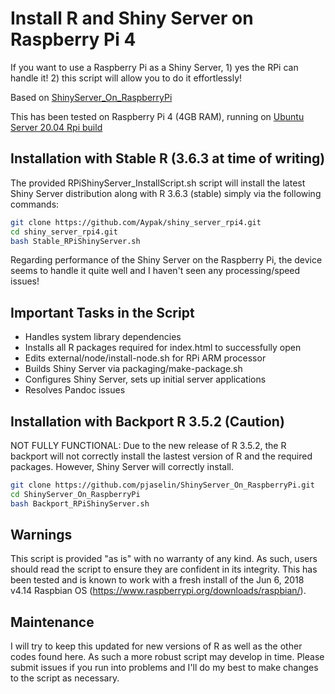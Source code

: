 # Install R and Shiny Server on Raspberry Pi 4

If you want to use a Raspberry Pi as a Shiny Server, 1) yes the RPi can handle it! 2) this script will allow you to do it effortlessly!

Based on [ShinyServer_On_RaspberryPi](https://github.com/pjaselin/ShinyServer_On_RaspberryPi)

This has been tested on Raspberry Pi 4 (4GB RAM), running on [Ubuntu Server 20.04 Rpi build](http://cdimage.ubuntu.com/releases/20.04/release/ubuntu-20.04-preinstalled-server-arm64+raspi.img.xz)

## Installation with Stable R (3.6.3 at time of writing)

The provided RPiShinyServer_InstallScript.sh script will install the latest Shiny Server distribution along with R 3.6.3 (stable) simply via the following commands:

```bash
git clone https://github.com/Aypak/shiny_server_rpi4.git
cd shiny_server_rpi4.git
bash Stable_RPiShinyServer.sh
```

Regarding performance of the Shiny Server on the Raspberry Pi, the device seems to handle it quite well and I haven't seen any processing/speed issues!

## Important Tasks in the Script
- Handles system library dependencies
- Installs all R packages required for index.html to successfully open
- Edits external/node/install-node.sh for RPi ARM processor
- Builds Shiny Server via packaging/make-package.sh
- Configures Shiny Server, sets up initial server applications
- Resolves Pandoc issues

## Installation with Backport R 3.5.2 (Caution)

NOT FULLY FUNCTIONAL: Due to the new release of R 3.5.2, the R backport will not correctly install the lastest version of R and the required packages. However, Shiny Server will correctly install.

```bash
git clone https://github.com/pjaselin/ShinyServer_On_RaspberryPi.git
cd ShinyServer_On_RaspberryPi
bash Backport_RPiShinyServer.sh
```

## Warnings
This script is provided "as is" with no warranty of any kind. As such, users should read the script to ensure they are confident in its integrity. This has been tested and is known to work with a fresh install of the Jun 6, 2018 v4.14 Raspbian OS (https://www.raspberrypi.org/downloads/raspbian/).

## Maintenance
I will try to keep this updated for new versions of R as well as the other codes found here. As such a more robust script may develop in time. Please submit issues if you run into problems and I'll do my best to make changes to the script as necessary.
